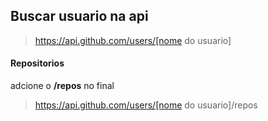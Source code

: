 ## Buscar usuario na api

>https://api.github.com/users/[nome do usuario]

#### Repositorios 
adcione o **/repos** no final

>https://api.github.com/users/[nome do usuario]/repos